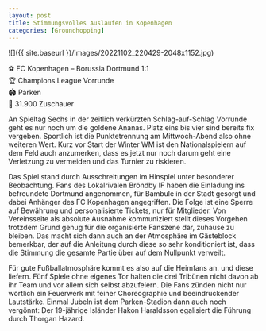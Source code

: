```yaml
---
layout: post
title: Stimmungsvolles Auslaufen in Kopenhagen
categories: [Groundhopping]
---
```


![]({{ site.baseurl }}/images/20221102_220429-2048x1152.jpg)

⚽️ FC Kopenhagen – Borussia Dortmund 1:1  
🏆 Champions League Vorrunde  
🏟 Parken  
🥁 31.900 Zuschauer  

An Spieltag Sechs in der zeitlich verkürzten Schlag-auf-Schlag Vorrunde geht es nur noch um die goldene Ananas. Platz eins bis vier sind bereits fix vergeben. Sportlich ist die Punktetrennung am Mittwoch-Abend also ohne weiteren Wert. Kurz vor Start der Winter WM ist den Nationalspielern auf dem Feld auch anzumerken, dass es jetzt nur noch darum geht eine Verletzung zu vermeiden und das Turnier zu riskieren.

Das Spiel stand durch Ausschreitungen im Hinspiel unter besonderer Beobachtung. Fans des Lokalrivalen Bröndby IF haben die Einladung ins befreundete Dortmund angenommen, für Bambule in der Stadt gesorgt und dabei Anhänger des FC Kopenhagen angegriffen. Die Folge ist eine Sperre auf Bewährung und personalisierte Tickets, nur für Mitglieder. Von Vereinsseite als absolute Ausnahme kommuniziert stellt dieses Vorgehen trotzdem Grund genug für die organisierte Fanszene dar, zuhause zu bleiben. Das macht sich dann auch an der Atmosphäre im Gästeblock bemerkbar, der auf die Anleitung durch diese so sehr konditioniert ist, dass die Stimmung die gesamte Partie über auf dem Nullpunkt verweilt.

Für gute Fußballatmosphäre kommt es also auf die Heimfans an. und diese liefern. Fünf Spiele ohne eigenes Tor halten die drei Tribünen nicht davon ab ihr Team und vor allem sich selbst abzufeiern. Die Fans zünden nicht nur wörtlich ein Feuerwerk mit feiner Choreographie und beeindruckender Lautstärke. Einmal Jubeln ist dem Parken-Stadion dann auch noch vergönnt: Der 19-jährige Isländer Hakon Haraldsson egalisiert die Führung durch Thorgan Hazard.
